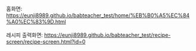 홈화면: 
https://eunji8989.github.io/babteacher_test/home/%EB%B0%A5%EC%84%A0%EC%83%9D.html
<br><br>
레시피 출력화면: 
https://eunji8989.github.io/babteacher_test/recipe-screen/recipe-screen.html?id=0
<br><br>
